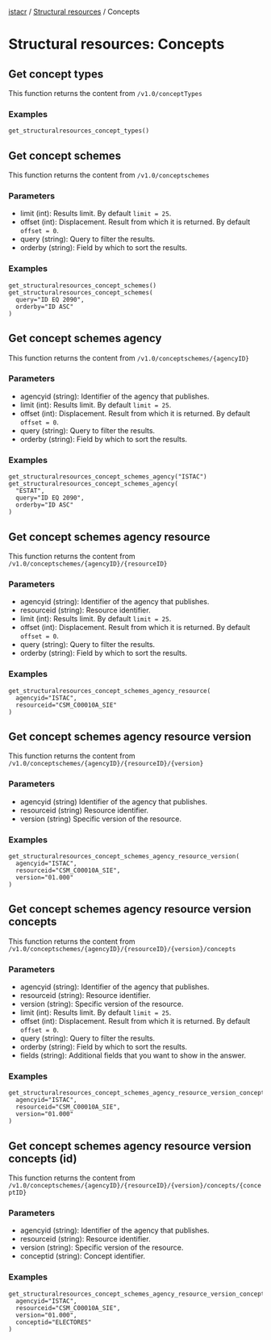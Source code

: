 [istacr](../index.md) / [Structural resources](./structural-resources.md) / Concepts 

# Structural resources: Concepts

## Get concept types
This function returns the content from ``/v1.0/conceptTypes``

### Examples
```{code}
get_structuralresources_concept_types()
```

## Get concept schemes
This function returns the content from ``/v1.0/conceptschemes``

### Parameters 
- limit (int): Results limit. By default ``limit = 25``.
- offset (int): Displacement. Result from which it is returned. By default ``offset = 0``.
- query (string): Query to filter the results.
- orderby (string): Field by which to sort the results.

### Examples
```{code}
get_structuralresources_concept_schemes()
get_structuralresources_concept_schemes(
  query="ID EQ 2090",
  orderby="ID ASC"
)
```

## Get concept schemes agency
This function returns the content from ``/v1.0/conceptschemes/{agencyID}``

### Parameters
- agencyid (string): Identifier of the agency that publishes.
- limit (int): Results limit. By default ``limit = 25``.
- offset (int): Displacement. Result from which it is returned. By default ``offset = 0``.
- query (string): Query to filter the results.
- orderby (string): Field by which to sort the results.

### Examples
```{code}
get_structuralresources_concept_schemes_agency("ISTAC")
get_structuralresources_concept_schemes_agency(
  "ESTAT",
  query="ID EQ 2090",
  orderby="ID ASC"
)
```

## Get concept schemes agency resource
This function returns the content from ``/v1.0/conceptschemes/{agencyID}/{resourceID}``

### Parameters
- agencyid (string): Identifier of the agency that publishes.
- resourceid (string): Resource identifier.
- limit (int): Results limit. By default ``limit = 25``.
- offset (int): Displacement. Result from which it is returned. By default ``offset = 0``.
- query (string): Query to filter the results.
- orderby (string): Field by which to sort the results.

### Examples
```{code}
get_structuralresources_concept_schemes_agency_resource(
  agencyid="ISTAC",
  resourceid="CSM_C00010A_SIE"
)
```

## Get concept schemes agency resource version
This function returns the content from ``/v1.0/conceptschemes/{agencyID}/{resourceID}/{version}``

### Parameters 
- agencyid (string) Identifier of the agency that publishes.
- resourceid (string) Resource identifier.
- version (string) Specific version of the resource.

### Examples
```{code}
get_structuralresources_concept_schemes_agency_resource_version(
  agencyid="ISTAC",
  resourceid="CSM_C00010A_SIE",
  version="01.000"
)
```

## Get concept schemes agency resource version concepts
This function returns the content from ``/v1.0/conceptschemes/{agencyID}/{resourceID}/{version}/concepts``

### Parameters
- agencyid (string): Identifier of the agency that publishes.
- resourceid (string): Resource identifier.
- version (string): Specific version of the resource.
- limit (int): Results limit. By default ``limit = 25``.
- offset (int): Displacement. Result from which it is returned. By default ``offset = 0``.
- query (string): Query to filter the results.
- orderby (string): Field by which to sort the results.
- fields (string): Additional fields that you want to show in the answer.

### Examples
```{code}
get_structuralresources_concept_schemes_agency_resource_version_concepts(
  agencyid="ISTAC",
  resourceid="CSM_C00010A_SIE",
  version="01.000"
)
```

## Get concept schemes agency resource version concepts (id)
This function returns the content from ``/v1.0/conceptschemes/{agencyID}/{resourceID}/{version}/concepts/{conceptID}``

### Parameters
- agencyid (string): Identifier of the agency that publishes.
- resourceid (string): Resource identifier.
- version (string): Specific version of the resource.
- conceptid (string): Concept identifier.

### Examples
```{code}
get_structuralresources_concept_schemes_agency_resource_version_concepts_id(
  agencyid="ISTAC",
  resourceid="CSM_C00010A_SIE",
  version="01.000",
  conceptid="ELECTORES"
)
```
